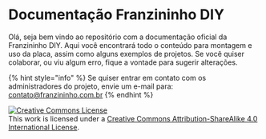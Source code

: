 # Documentação Franzininho DIY

Olá, seja bem vindo ao repositório com a documentação oficial da Franzininho DIY. Aqui você encontrará todo o conteúdo para montagem e uso da placa, assim como alguns exemplos de projetos. Se você quiser colaborar, ou viu algum erro, fique a vontade para sugerir alterações.

{% hint style="info" %}
Se quiser entrar em contato com os administradores do projeto, envie um e-mail para: [contato@franzininho.com.br](mailto:contato@franzininho.com.br)
{% endhint %}

[![Creative Commons License](https://i.creativecommons.org/l/by-sa/4.0/88x31.png)](http://creativecommons.org/licenses/by-sa/4.0/)  
This work is licensed under a [Creative Commons Attribution-ShareAlike 4.0 International License](http://creativecommons.org/licenses/by-sa/4.0/).

